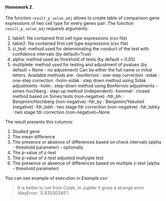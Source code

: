 #### Homework 2.

The function `result_p_value_adj` allows to create table of comparison gene expressions of two cell type for every genes pair:
The function `result_p_value_adj` requests arguments:
1. table1: file contained first cell type expressions (csv file)
2. table2: file contained first cell type expressions (csv file)
3. ci_test: method used for determinating the conduct of the test with confidence intervals (by default=True)
4. alpha: method used as threshold of tests (by default = 0.05)
5. multiplete: method used for testing and adjustment of pvalues (by default = None - no adjustment)
Can be either the full name or initial letters. Available methods are:
-bonferroni : one-step correction
-sidak : one-step correction
-holm-sidak : step down method using Sidak adjustments
-holm : step-down method using Bonferroni adjustments
-simes-hochberg : step-up method (independent)
-hommel : closed method based on Simes tests (non-negative)
-fdr_bh : Benjamini/Hochberg (non-negative)
-fdr_by : Benjamini/Yekutieli (negative)
-fdr_tsbh : two stage fdr correction (non-negative)
-fdr_tsbky : two stage fdr correction (non-negative)=None

The result presents this columns:
1. Studied gene
2. The mean difference
2. The presence or absence of differences based on check intervals (alpha - threshold parameter) - optionally
3. The p-value of z-test
4. The p-value of z-test adjusted multyiple test
5. The presence or absence of differences based on multiple z-test (alpha - threshold parameter)

You can see example of execution in *Example.csv*

> It is better to run from Colab, in Jupiter it gives a strange error
> (KeyError: '0.83330345')

